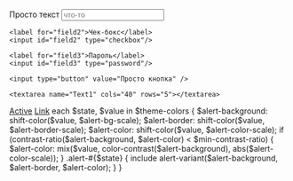 <form action="">
    <label for="field1">Просто текст</label>
    <input id="field1" type="text" placeholder="что-то"/>

    <label for="field2">Чек-бокс</label>
    <input id="field2" type="checkbox"/>

    <label for="field3">Пароль</label>
    <input id="field3" type="password"/>

    <input type="button" value="Просто кнопка" />

    <textarea name="Text1" cols="40" rows="5"></textarea>
<nav class="nav">
  <a class="nav-link active" href="#">Active</a>
  <a class="nav-link" href="#">Link</a>
        each $state, $value in $theme-colors {
          $alert-background: shift-color($value, $alert-bg-scale);
          $alert-border: shift-color($value, $alert-border-scale);
          $alert-color: shift-color($value, $alert-color-scale);
          if (contrast-ratio($alert-background, $alert-color) < $min-contrast-ratio) {
            $alert-color: mix($value, color-contrast($alert-background), abs($alert-color-scale));
          }
          .alert-#{$state} {
            include alert-variant($alert-background, $alert-border, $alert-color);
          }
        }
</nav>
